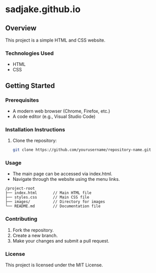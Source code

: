 # sadjake.github.io

## Overview
This project is a simple HTML and CSS website.

### Technologies Used
- HTML
- CSS

## Getting Started

### Prerequisites
- A modern web browser (Chrome, Firefox, etc.)
- A code editor (e.g., Visual Studio Code)

### Installation Instructions
1. Clone the repository:
   ```bash
   git clone https://github.com/yourusername/repository-name.git

### Usage
- The main page can be accessed via index.html.
- Navigate through the website using the menu links.

```
/project-root
├── index.html       // Main HTML file
├── styles.css       // Main CSS file
├── images/          // Directory for images
└── README.md        // Documentation file
```

### Contributing
1. Fork the repository.
2. Create a new branch.
3. Make your changes and submit a pull request.

### License
This project is licensed under the MIT License.
